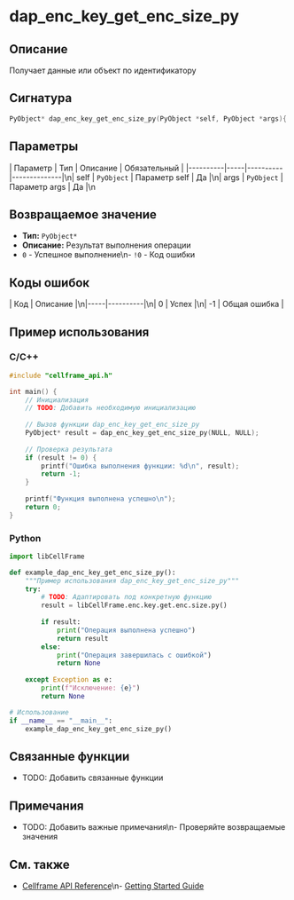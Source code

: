 # dap_enc_key_get_enc_size_py

## Описание
Получает данные или объект по идентификатору

## Сигнатура
```c
PyObject* dap_enc_key_get_enc_size_py(PyObject *self, PyObject *args){
```

## Параметры
| Параметр | Тип | Описание | Обязательный |
|----------|-----|----------|--------------|\n| self | `PyObject` | Параметр self | Да |\n| args | `PyObject` | Параметр args | Да |\n

## Возвращаемое значение
- **Тип:** `PyObject*`
- **Описание:** Результат выполнения операции
- `0` - Успешное выполнение\n- `!0` - Код ошибки

## Коды ошибок
| Код | Описание |\n|-----|----------|\n| 0 | Успех |\n| -1 | Общая ошибка |

## Пример использования

### C/C++
```c
#include "cellframe_api.h"

int main() {
    // Инициализация
    // TODO: Добавить необходимую инициализацию
    
    // Вызов функции dap_enc_key_get_enc_size_py
    PyObject* result = dap_enc_key_get_enc_size_py(NULL, NULL);
    
    // Проверка результата
    if (result != 0) {
        printf("Ошибка выполнения функции: %d\n", result);
        return -1;
    }
    
    printf("Функция выполнена успешно\n");
    return 0;
}
```

### Python
```python
import libCellFrame

def example_dap_enc_key_get_enc_size_py():
    """Пример использования dap_enc_key_get_enc_size_py"""
    try:
        # TODO: Адаптировать под конкретную функцию
        result = libCellFrame.enc.key.get.enc.size.py()
        
        if result:
            print("Операция выполнена успешно")
            return result
        else:
            print("Операция завершилась с ошибкой")
            return None
            
    except Exception as e:
        print(f"Исключение: {e}")
        return None

# Использование
if __name__ == "__main__":
    example_dap_enc_key_get_enc_size_py()
```

## Связанные функции
- TODO: Добавить связанные функции

## Примечания
- TODO: Добавить важные примечания\n- Проверяйте возвращаемые значения

## См. также
- [Cellframe API Reference](../api-reference.md)\n- [Getting Started Guide](../getting-started.md)
